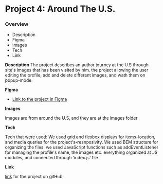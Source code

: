 # Project 4: Around The U.S.

### Overview

* Description
* Figma
* Images
* Tech
* Link 


**Description**
The project describes an author journey at the U.S through site's images that has been visited by him. the project allowing the user editing the profile, add and delete different images, and wath them on popup-mode.

**Figma**

* [Link to the project in Figma](https://www.figma.com/file/m79HxYeZpOXRw0Tz2eZGOV/Sprint-5%3A-Around-The-U.S.-%7C-desktop-%2B-mobile?node-id=1%3A398)

**Images**

images are from around the U.S, and they are at the images folder

**Tech**

Tech that were used: We used grid and flexbox displays for items-location, and media queries for the project's-resnposivity. We used BEM structure for organizing the files.
we used JavaScript functions such as addEventListener for managing the profile's name, the images etc.
everything organized at JS modules, and connected through 'index.js' file

**Link**

[link](https://itamar-reiter.github.io/web_project_4/) for the project on gitHub.
